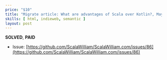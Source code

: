 ```yaml
---
price: "$10"
title: "Migrate article: What are advantages of Scala over Kotlin?, May 2017"
skills: [ html, indieweb, semantic ]
layout: post
---
```


**SOLVED**, **PAID**

- Issue: [https://github.com/ScalaWilliam/ScalaWilliam.com/issues/86](https://github.com/ScalaWilliam/ScalaWilliam.com/issues/86)
